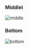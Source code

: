 ### Middlel

![middle](https://github.com/thanvanthanh/alert-kit/assets/48217498/fd04c87b-23d1-4286-b6ff-f2b8efaefed3)


### Bottom
![bottom](https://github.com/thanvanthanh/alert-kit/assets/48217498/9f890316-c229-4c87-b7a7-09c467c15d2f)
